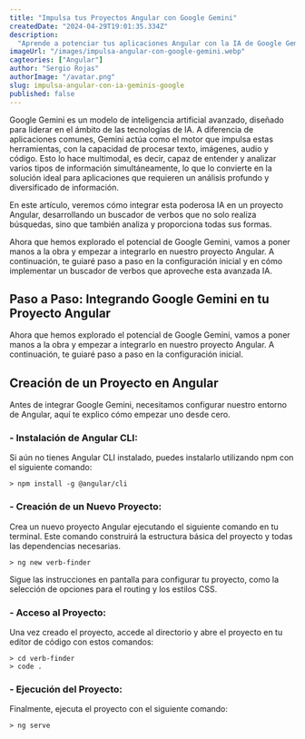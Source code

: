 ```yaml
---
title: "Impulsa tus Proyectos Angular con Google Gemini"
createdDate: "2024-04-29T19:01:35.334Z"
description:
  "Aprende a potenciar tus aplicaciones Angular con la IA de Google Gemini, explorando su integración para mejorar la gestión y análisis de datos en tiempo real."
imageUrl: "/images/impulsa-angular-con-google-gemini.webp"
cagteories: ["Angular"]
author: "Sergio Rojas"
authorImage: "/avatar.png"
slug: impulsa-angular-con-ia-geminis-google
published: false
---
```

Google Gemini es un modelo de inteligencia artificial avanzado, diseñado para liderar en el ámbito de las tecnologías de IA. A diferencia de aplicaciones comunes, Gemini actúa como el motor que impulsa estas herramientas, con la capacidad de procesar texto, imágenes, audio y código. Esto lo hace multimodal, es decir, capaz de entender y analizar varios tipos de información simultáneamente, lo que lo convierte en la solución ideal para aplicaciones que requieren un análisis profundo y diversificado de información. 

En este artículo, veremos cómo integrar esta poderosa IA en un proyecto Angular, desarrollando un buscador de verbos que no solo realiza búsquedas, sino que también analiza y proporciona todas sus formas.

Ahora que hemos explorado el potencial de Google Gemini, vamos a poner manos a la obra y empezar a integrarlo en nuestro proyecto Angular. A continuación, te guiaré paso a paso en la configuración inicial y en cómo implementar un buscador de verbos que aproveche esta avanzada IA.

## Paso a Paso: Integrando Google Gemini en tu Proyecto Angular

Ahora que hemos explorado el potencial de Google Gemini, vamos a poner manos a la obra y empezar a integrarlo en nuestro proyecto Angular. A continuación, te guiaré paso a paso en la configuración inicial.


<!-- mostrar como obtener la api de gemini y su documentacion -->

## Creación de un Proyecto en Angular

Antes de integrar Google Gemini, necesitamos configurar nuestro entorno de Angular, aquí te explico cómo empezar uno desde cero.

### - Instalación de Angular CLI:

Si aún no tienes Angular CLI instalado, puedes instalarlo utilizando npm con el siguiente comando:

```shell
> npm install -g @angular/cli
```

### - Creación de un Nuevo Proyecto:

Crea un nuevo proyecto Angular ejecutando el siguiente comando en tu terminal. Este comando construirá la estructura básica del proyecto y todas las dependencias necesarias.

```shell
> ng new verb-finder
```

Sigue las instrucciones en pantalla para configurar tu proyecto, como la selección de opciones para el routing y los estilos CSS.

### - Acceso al Proyecto:

Una vez creado el proyecto, accede al directorio y abre el proyecto en tu editor de código con estos comandos:

```shell
> cd verb-finder
> code .
```

### - Ejecución del Proyecto:

Finalmente, ejecuta el proyecto con el siguiente comando:

```shell
> ng serve
```